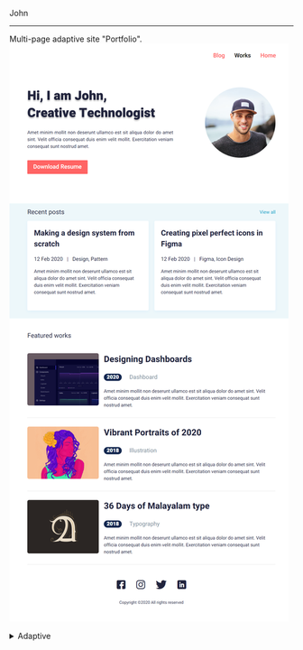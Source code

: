 John
___
Multi-page adaptive site "Portfolio".
![screen-1](src/img/screenshot-John-desktop.png)
<details><summary>Adaptive</summary>

![screen-2](src/img/html-1-mob.png) 

</details>


